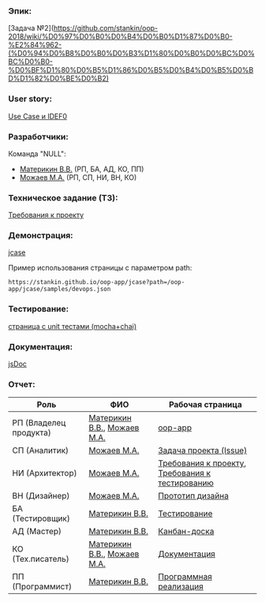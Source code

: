 ### Эпик: 
[Задача №2](https://github.com/stankin/oop-2018/wiki/%D0%97%D0%B0%D0%B4%D0%B0%D1%87%D0%B0-%E2%84%962-(%D0%94%D0%B8%D0%B0%D0%B3%D1%80%D0%B0%D0%BC%D0%BC%D0%B0-%D0%BF%D1%80%D0%B5%D1%86%D0%B5%D0%B4%D0%B5%D0%BD%D1%82%D0%BE%D0%B2)

### User story: 
[Use Case и IDEF0](https://github.com/stankin/oop-app/issues/1)

### Разработчики:
Команда "NULL":
* [Материкин В.В.](https://github.com/Viska97) (РП, БА, АД, КО, ПП)
* [Можаев М.А.](https://github.com/programmer10110) (РП, СП, НИ, ВН, КО)

### Техническое задание (ТЗ):
[Требования к проекту](https://github.com/stankin/oop-app/wiki/jcase:-требования-к-проекту)

### Демонстрация:
[jcase](https://stankin.github.io/oop-app/jcase)

Пример использования страницы с параметром path:

```
https://stankin.github.io/oop-app/jcase?path=/oop-app/jcase/samples/devops.json
```

### Тестирование:
[страница с unit тестами (mocha+chai)](https://stankin.github.io/oop-app/jcase/js_test/)

### Документация:
[jsDoc](https://stankin.github.io/oop-app/jcase/docs/)

### Отчет:

| Роль  | ФИО  | Рабочая страница |
|---|---|---|
| РП (Владелец продукта) | [Материкин В.В.](https://github.com/Viska97), [Можаев М.А.](https://github.com/programmer10110) | [oop-app](https://github.com/stankin/oop-app) |
| СП (Аналитик) | [Можаев М.А.](https://github.com/programmer10110) | [Задача проекта (Issue)](https://github.com/stankin/oop-app/issues/1) |
| НИ (Архитектор) | [Можаев М.А.](https://github.com/programmer10110) | [Требования к проекту](https://github.com/stankin/oop-app/wiki/jcase:-требования-к-проекту), [Требования к тестированию](https://github.com/stankin/oop-app/wiki/jcase:-требования-к-тестированию) |
| ВН (Дизайнер) | [Можаев М.А.](https://github.com/programmer10110) | [Прототип дизайна](https://github.com/stankin/oop-app/wiki/jcase:-прототип-дизайна-и-примерная-архитектура) |
| БА (Тестировщик) | [Материкин В.В.](https://github.com/Viska97) | [Тестирование](https://github.com/stankin/oop-app/wiki/jcase:-реализация-тестирования) |
| АД (Мастер) | [Материкин В.В.](https://github.com/Viska97) | [Канбан-доска](https://github.com/stankin/oop-app/projects/1) |
| КО (Тех.писатель) | [Материкин В.В.](https://github.com/Viska97), [Можаев М.А.](https://github.com/programmer10110) | [Документация](https://github.com/stankin/oop-app/wiki/jcase:-документация) | 
| ПП (Программист) | [Материкин В.В.](https://github.com/Viska97) | [Программная реализация](https://github.com/stankin/oop-app/wiki/jcase:-программная-реализация)